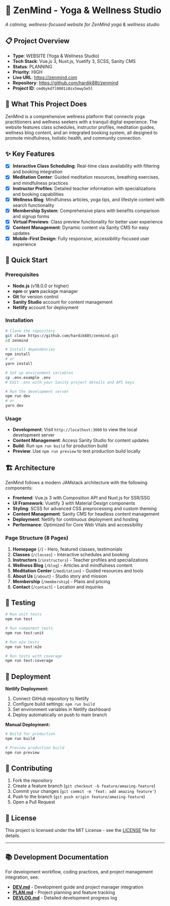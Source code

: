 # 🧘 ZenMind - Yoga & Wellness Studio

*A calming, wellness-focused website for ZenMind yoga & wellness studio*

## 📋 Project Overview

- **Type**: WEBSITE (Yoga & Wellness Studio)
- **Tech Stack**: Vue.js 3, Nuxt.js, Vuetify 3, SCSS, Sanity CMS
- **Status**: PLANNING
- **Priority**: HIGH
- **Live URL**: https://zenmind.com
- **Repository**: https://github.com/hardik88t/zenmind
- **Project ID**: `cmd6ykd7l0001i0zx5ewy5e5l`

## 🎯 What This Project Does

ZenMind is a comprehensive wellness platform that connects yoga practitioners and wellness seekers with a tranquil digital experience. The website features class schedules, instructor profiles, meditation guides, wellness blog content, and an integrated booking system, all designed to promote mindfulness, holistic health, and community connection.

## ✨ Key Features

- [x] **Interactive Class Scheduling**: Real-time class availability with filtering and booking integration
- [x] **Meditation Center**: Guided meditation resources, breathing exercises, and mindfulness practices
- [x] **Instructor Profiles**: Detailed teacher information with specializations and booking capabilities
- [x] **Wellness Blog**: Mindfulness articles, yoga tips, and lifestyle content with search functionality
- [x] **Membership System**: Comprehensive plans with benefits comparison and signup forms
- [x] **Virtual Previews**: Class preview functionality for better user experience
- [x] **Content Management**: Dynamic content via Sanity CMS for easy updates
- [x] **Mobile-First Design**: Fully responsive, accessibility-focused user experience

## 🚀 Quick Start

### Prerequisites
- **Node.js** (v18.0.0 or higher)
- **npm** or **yarn** package manager
- **Git** for version control
- **Sanity Studio** account for content management
- **Netlify** account for deployment

### Installation
```bash
# Clone the repository
git clone https://github.com/hardik88t/zenmind.git
cd zenmind

# Install dependencies
npm install
# or
yarn install

# Set up environment variables
cp .env.example .env
# Edit .env with your Sanity project details and API keys

# Run the development server
npm run dev
# or
yarn dev
```

### Usage
- **Development**: Visit `http://localhost:3000` to view the local development server
- **Content Management**: Access Sanity Studio for content updates
- **Build**: Run `npm run build` for production build
- **Preview**: Use `npm run preview` to test production build locally

## 🏗️ Architecture

ZenMind follows a modern JAMstack architecture with the following components:

- **Frontend**: Vue.js 3 with Composition API and Nuxt.js for SSR/SSG
- **UI Framework**: Vuetify 3 with Material Design components
- **Styling**: SCSS for advanced CSS preprocessing and custom theming
- **Content Management**: Sanity CMS for headless content management
- **Deployment**: Netlify for continuous deployment and hosting
- **Performance**: Optimized for Core Web Vitals and accessibility

### Page Structure (8 Pages)
1. **Homepage** (`/`) - Hero, featured classes, testimonials
2. **Classes** (`/classes`) - Interactive schedules and booking
3. **Instructors** (`/instructors`) - Teacher profiles and specializations
4. **Wellness Blog** (`/blog`) - Articles and mindfulness content
5. **Meditation Center** (`/meditation`) - Guided resources and tools
6. **About Us** (`/about`) - Studio story and mission
7. **Membership** (`/membership`) - Plans and pricing
8. **Contact** (`/contact`) - Location and inquiries

## 🧪 Testing

```bash
# Run unit tests
npm run test

# Run component tests
npm run test:unit

# Run e2e tests
npm run test:e2e

# Run tests with coverage
npm run test:coverage
```

## 🚀 Deployment

**Netlify Deployment:**
1. Connect GitHub repository to Netlify
2. Configure build settings: `npm run build`
3. Set environment variables in Netlify dashboard
4. Deploy automatically on push to main branch

**Manual Deployment:**
```bash
# Build for production
npm run build

# Preview production build
npm run preview
```

## 🤝 Contributing

1. Fork the repository
2. Create a feature branch (`git checkout -b feature/amazing-feature`)
3. Commit your changes (`git commit -m 'feat: add amazing feature'`)
4. Push to the branch (`git push origin feature/amazing-feature`)
5. Open a Pull Request

## 📄 License

This project is licensed under the MIT License - see the [LICENSE](LICENSE) file for details.

---

## 📚 Development Documentation

For development workflow, coding practices, and project management integration, see:
- **[DEV.md](./DEV.md)** - Development guide and project manager integration
- **[PLAN.md](./PLAN.md)** - Project planning and feature tracking
- **[DEVLOG.md](./DEVLOG.md)** - Detailed development progress log
